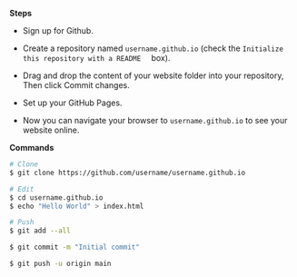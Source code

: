 **Steps**

- Sign up for Github.

- Create a repository named  `username.github.io` (check the `Initialize this repository with a README  ` box).

- Drag and drop the content of your website folder into your repository, Then click Commit changes.
- Set up your GitHub Pages.

- Now you can navigate your browser to `username.github.io` to see your website online.



**Commands**

```bash
# Clone
$ git clone https://github.com/username/username.github.io

# Edit
$ cd username.github.io
$ echo "Hello World" > index.html

# Push
$ git add --all

$ git commit -m "Initial commit"

$ git push -u origin main
```

